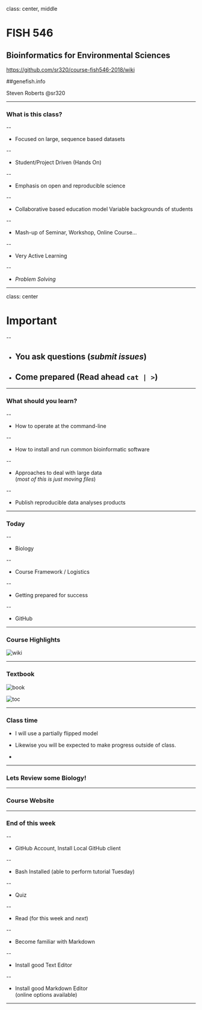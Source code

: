 class: center, middle

# FISH 546
## Bioinformatics for Environmental Sciences

https://github.com/sr320/course-fish546-2018/wiki

##genefish.info

Steven Roberts
@sr320

---

### What is this class?
--

- Focused on large, sequence based datasets

--

- Student/Project Driven (Hands On)

--

- Emphasis on open and reproducible science


--

- Collaborative based education model
Variable backgrounds of students


--

- Mash-up of Seminar, Workshop, Online Course...

--

- Very Active Learning

--

- _Problem Solving_


---

class: center

# Important

--

- ## You ask questions (_submit issues_)
- ## Come prepared (Read ahead `cat | >`)





---

### What should you learn?

--

- How to operate at the command-line

--

- How to install and run common bioinformatic software

--

- Approaches to deal with large data     
    (_most of this is just moving files_)

--

- Publish reproducible data analyses products




---

### Today

--

- Biology

--

- Course Framework / Logistics

--

- Getting prepared for success

--

- GitHub




---
### Course Highlights

![wiki](http://eagle.fish.washington.edu/cnidarian/skitch/Home_·_sr320_course-fish546-2016_Wiki_1D9C6972.png)


---

### Textbook

![book](http://eagle.fish.washington.edu/cnidarian/skitch/Bioinformatics_Data_Skills__Reproducible_and_Robust_Research_with_Open_Source_Tools__Vince_Buffalo__9781449367374__Amazon_com__Books_1D9C69E4.png)


![toc](http://eagle.fish.washington.edu/cnidarian/skitch/Bioinformatics_Data_Skills_pdf__page_7_of_538__1D9C6A89.png)


---

### Class time



- I will use a partially flipped model

- Likewise you will be expected to make progress outside of class.
-

---



### Lets Review some Biology!

---

### Course Website


---

### End of this week

--

- GitHub Account, Install Local GitHub client

--

- Bash Installed (able to perform tutorial Tuesday)

--

- Quiz

--

- Read (for this week and _next_)

--

- Become familiar with Markdown

--

- Install good Text Editor

--

- Install good Markdown Editor     
(online options available)

---
